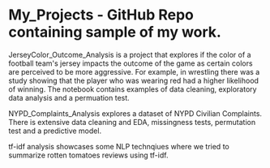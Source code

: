 # My_Projects - GitHub Repo containing sample of my work.

JerseyColor_Outcome_Analysis is a project that explores if the color of a football team's jersey impacts the outcome of the game as certain colors are perceived to be more aggressive. For example, in wrestling there was a study showing that the player who was wearing red had a higher likelihood of winning. The notebook contains examples of data cleaning, exploratory data analysis and a permuation test.

NYPD_Complaints_Analysis explores a dataset of NYPD Civilian Complaints. There is extensive data cleaning and EDA, missingness tests, permutation test and a predictive model.

tf-idf analysis showcases some NLP technqiues where we tried to summarize rotten tomatoes reviews using tf-idf.

